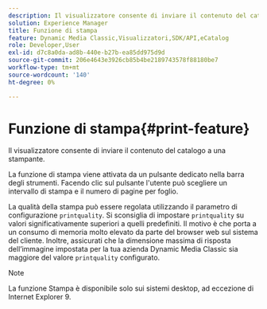 ```yaml
---
description: Il visualizzatore consente di inviare il contenuto del catalogo a una stampante.
solution: Experience Manager
title: Funzione di stampa
feature: Dynamic Media Classic,Visualizzatori,SDK/API,eCatalog
role: Developer,User
exl-id: d7c8a0da-ad8b-440e-b27b-ea85dd975d9d
source-git-commit: 206e4643e3926cb85b4be2189743578f88180be7
workflow-type: tm+mt
source-wordcount: '140'
ht-degree: 0%

---
```


# Funzione di stampa{#print-feature}

Il visualizzatore consente di inviare il contenuto del catalogo a una stampante.

La funzione di stampa viene attivata da un pulsante dedicato nella barra degli strumenti. Facendo clic sul pulsante l&#39;utente può scegliere un intervallo di stampa e il numero di pagine per foglio.

La qualità della stampa può essere regolata utilizzando il parametro di configurazione `printquality`. Si sconsiglia di impostare `printquality` su valori significativamente superiori a quelli predefiniti. Il motivo è che porta a un consumo di memoria molto elevato da parte del browser web sul sistema del cliente. Inoltre, assicurati che la dimensione massima di risposta dell’immagine impostata per la tua azienda Dynamic Media Classic sia maggiore del valore `printquality` configurato.

>[!NOTE]
>
>La funzione Stampa è disponibile solo sui sistemi desktop, ad eccezione di Internet Explorer 9.
